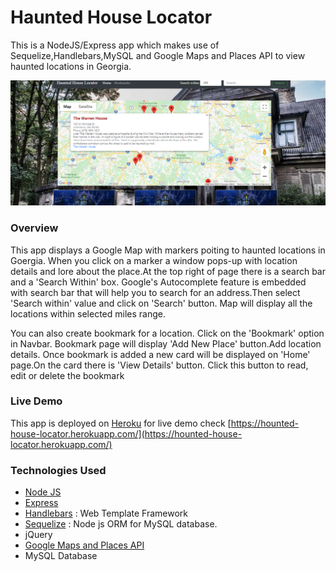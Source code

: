 # Haunted House Locator
This is a NodeJS/Express app which makes use of Sequelize,Handlebars,MySQL and Google Maps and Places API to view haunted locations in Georgia.

![](/public/images/Capture.PNG)

### Overview
This app displays a Google Map with markers poiting to haunted locations in Goergia. When you click on a marker a window pops-up with location details and lore about the place.At the top right of page there is a search bar and a 'Search Within' box. Google's Autocomplete feature is embedded with search bar that will help you to search for an address.Then select 'Search within' value and click on 'Search'
button. Map will display all the locations within selected miles range.

You can also create bookmark for a location. Click on the 'Bookmark' option in Navbar. Bookmark page will display 'Add New Place' button.Add location details. Once bookmark is added a new card will be displayed on 'Home' page.On the card there is 'View Details' button. Click this button to read, edit or delete the bookmark

### Live Demo
This app is deployed on [Heroku](https://heroku.com) for live demo check [https://hounted-house-locator.herokuapp.com/](https://hounted-house-locator.herokuapp.com/)

### Technologies Used
* [Node JS](https://nodejs.org/en/)
* [Express](https://expressjs.com/)
* [Handlebars](https://handlebarsjs.com/) : Web Template Framework
* [Sequelize](https://sequelize.org/) : Node js ORM for MySQL database.
* jQuery
* [Google Maps and Places API](https://developers.google.com/places/web-service/intro)
* MySQL Database



